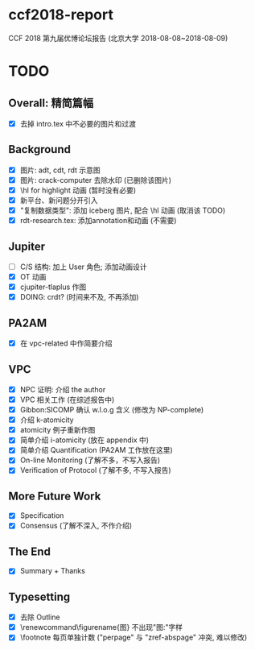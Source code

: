 # ccf2018-report

CCF 2018 第九届优博论坛报告 (北京大学 2018-08-08~2018-08-09)

# TODO

## Overall: 精简篇幅
- [x] 去掉 intro.tex 中不必要的图片和过渡

## Background
- [x] 图片: adt, cdt, rdt 示意图
- [x] 图片: crack-computer 去除水印 (已删除该图片)
- [x] \hl for highlight 动画 (暂时没有必要)
- [x] 新平台、新问题分开引入
- [x] "复制数据类型": 添加 iceberg 图片, 配合 \hl 动画 (取消该 TODO)
- [x] rdt-research.tex: 添加annotation和动画 (不需要)

## Jupiter
- [ ] C/S 结构: 加上 User 角色; 添加动画设计
- [x] OT 动画
- [x] cjupiter-tlaplus 作图
- [x] DOING: crdt? (时间来不及, 不再添加)

## PA2AM
- [x] 在 vpc-related 中作简要介绍

## VPC
- [x] NPC 证明: 介绍 the author
- [x] VPC 相关工作 (在综述报告中)
- [x] Gibbon:SICOMP 确认 w.l.o.g 含义 (修改为 NP-complete)
- [x] 介绍 k-atomicity
- [x] atomicity 例子重新作图
- [x] 简单介绍 i-atomicity (放在 appendix 中)
- [x] 简单介绍 Quantification (PA2AM 工作放在这里)
- [x] On-line Monitoring (了解不多，不写入报告)
- [x] Verification of Protocol (了解不多, 不写入报告)

## More Future Work
- [x] Specification
- [x] Consensus (了解不深入, 不作介绍)

## The End
- [x] Summary + Thanks

## Typesetting
- [x] 去除 Outline
- [x] \renewcommand\figurename{图} 不出现"图:"字样
- [x] \footnote 每页单独计数 ("perpage" 与 "zref-abspage" 冲突, 难以修改)
